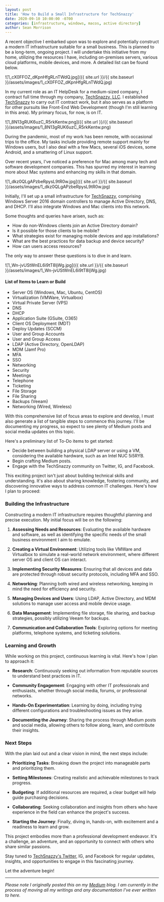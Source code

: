 ```yaml
---
layout: post
title: 'How to Build a Small Infrastructure for TechSnazzy'
date: 2020-09-10 10:00:00 -0700
categories: [infrastructure, windows, macos, active directory]
author: Sean Morrison
---
```


A recent objective I embarked upon was to explore and potentially construct a modern IT infrastructure suitable for a small business. This is planned to be a long-term, ongoing project. I will undertake this initiative from my home, utilizing the resources I have, including on-premises servers, various cloud platforms, mobile devices, and more. A detailed list can be found below.

![1_cX0FFOZ_dKpnHfgRLnTWdQ.jpg]({{ site.url }}/{{ site.baseurl }}/assets/images/1_cX0FFOZ_dKpnHfgRLnTWdQ.jpg)

In my current role as an IT HelpDesk for a medium-sized company, I contract full time through my company, [TechSnazzy, LLC](https://www.techsnazzy.com). I established [TechSnazzy](https://www.techsnazzy.com) to carry out IT contract work, but it also serves as a platform for other pursuits like Front-End Web Development (though I'm still learning in this area). My primary focus, for now, is on IT.

![1_8N13gRUK6uzC_R5rkKentw.png]({{ site.url }}/{{ site.baseurl }}/assets/images/1_8N13gRUK6uzC_R5rkKentw.png)

During the pandemic, most of my work has been remote, with occasional trips to the office. My tasks include providing remote support mainly for Windows users, but I also deal with a few Macs, several iOS devices, some Android, and a smattering of Linux support.

Over recent years, I've noticed a preference for Mac among many tech and software development companies. This has spurred my interest in learning more about Mac systems and enhancing my skills in that domain.

![1_dkz0QLgAPzbeRpysL9tR0w.jpg]({{ site.url }}/{{ site.baseurl }}/assets/images/1_dkz0QLgAPzbeRpysL9tR0w.jpg)

Initially, I'll set up a small infrastructure for [TechSnazzy](https://www.techsnazzy.com), comprising Windows Server 2016 domain controllers to manage Active Directory, DNS, and DHCP. I'll also integrate Windows and Mac clients into this network.

Some thoughts and queries have arisen, such as:

- How do non-Windows clients join an Active Directory domain?
- Is it possible for those clients to be mobile?
- What strategies exist for managing mobile devices and app installations?
- What are the best practices for data backup and device security?
- How can users access resources?

The only way to answer these questions is to dive in and learn.

![1_Wn-jvUStWnEL6i9tT8IjWg.jpg]({{ site.url }}/{{ site.baseurl }}/assets/images/1_Wn-jvUStWnEL6i9tT8IjWg.jpg)

#### List of Items to Learn or Build

- Server OS (Windows, Mac, Ubuntu, CentOS)
- Virtualization (VMWare, Virtualbox)
- Virtual Private Server (VPS)
- DNS
- DHCP
- Application Suite (GSuite, O365)
- Client OS Deployment (MDT)
- Deploy Updates (SCCM)
- User and Group Accounts
- User and Group Access
- LDAP (Active Directory, OpenLDAP)
- MDM (Jamf Pro)
- MFA
- SSO
- Networking
- Security
- Meetings
- Telephone
- Ticketing
- File Storage
- File Sharing
- Backups (Veeam)
- Networking (Wired, Wireless)

With this comprehensive list of focus areas to explore and develop, I must also generate a list of tangible steps to commence this journey. I'll be documenting my progress, so expect to see plenty of Medium posts and social media updates on this topic.

Here's a preliminary list of To-Do items to get started:

- Decide between building a physical LDAP server or using a VM, considering the available hardware, such as an Intel NUC 5i5RYB.
- Begin crafting Medium posts.
- Engage with the TechSnazzy community on Twitter, IG, and Facebook.

This exciting project isn't just about building technical skills and understanding. It's also about sharing knowledge, fostering community, and discovering innovative ways to address common IT challenges. Here's how I plan to proceed:

### Building the Infrastructure

Constructing a modern IT infrastructure requires thoughtful planning and precise execution. My initial focus will be on the following:

1. **Assessing Needs and Resources**: Evaluating the available hardware and software, as well as identifying the specific needs of the small business environment I aim to emulate.

2. **Creating a Virtual Environment**: Utilizing tools like VMWare and Virtualbox to simulate a real-world network environment, where different server OS and client OS can interact.

3. **Implementing Security Measures**: Ensuring that all devices and data are protected through robust security protocols, including MFA and SSO.

4. **Networking**: Planning both wired and wireless networking, keeping in mind the need for efficiency and security.

5. **Managing Devices and Users**: Using LDAP, Active Directory, and MDM solutions to manage user access and mobile device usage.

6. **Data Management**: Implementing file storage, file sharing, and backup strategies, possibly utilizing Veeam for backups.

7. **Communication and Collaboration Tools**: Exploring options for meeting platforms, telephone systems, and ticketing solutions.

### Learning and Growth

While working on this project, continuous learning is vital. Here's how I plan to approach it:

- **Research**: Continuously seeking out information from reputable sources to understand best practices in IT.

- **Community Engagement**: Engaging with other IT professionals and enthusiasts, whether through social media, forums, or professional networks.

- **Hands-On Experimentation**: Learning by doing, including trying different configurations and troubleshooting issues as they arise.

- **Documenting the Journey**: Sharing the process through Medium posts and social media, allowing others to follow along, learn, and contribute their insights.

### Next Steps

With the plan laid out and a clear vision in mind, the next steps include:

- **Prioritizing Tasks**: Breaking down the project into manageable parts and prioritizing them.

- **Setting Milestones**: Creating realistic and achievable milestones to track progress.

- **Budgeting**: If additional resources are required, a clear budget will help guide purchasing decisions.

- **Collaborating**: Seeking collaboration and insights from others who have experience in the field can enhance the project's success.

- **Starting the Journey**: Finally, diving in, hands-on, with excitement and a readiness to learn and grow.

This project embodies more than a professional development endeavor. It's a challenge, an adventure, and an opportunity to connect with others who share similar passions.

Stay tuned to [TechSnazzy's Twitter](https://twitter.com/TechSnazzy), IG, and Facebook for regular updates, insights, and opportunities to engage in this fascinating journey.

Let the adventure begin!

---

_Please note I originally posted this on my [Medium](https://medium.com/@seanmorrison) blog. I am currently in the process of moving all my writings and any documentation I've ever written to here._
